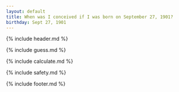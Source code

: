 ```yaml
---
layout: default
title: When was I conceived if I was born on September 27, 1901?
birthday: Sept 27, 1901
---
```


{% include header.md %}

{% include guess.md %}

{% include calculate.md %}

{% include safety.md %}

{% include footer.md %}



